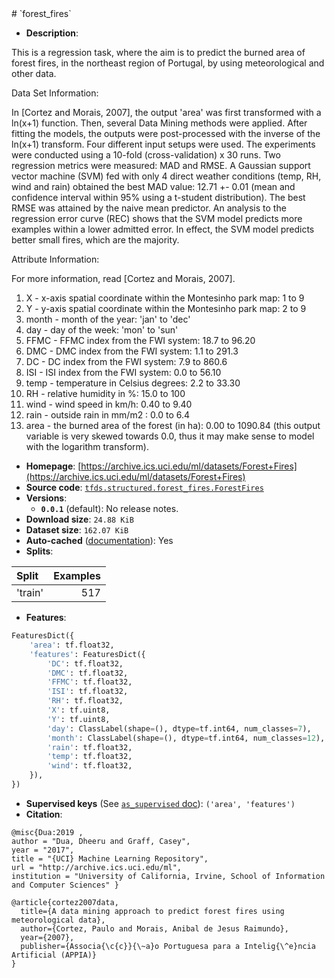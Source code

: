 <div itemscope itemtype="http://schema.org/Dataset">
  <div itemscope itemprop="includedInDataCatalog" itemtype="http://schema.org/DataCatalog">
    <meta itemprop="name" content="TensorFlow Datasets" />
  </div>
  <meta itemprop="name" content="forest_fires" />
  <meta itemprop="description" content="&#10;&#10;This is a regression task, where the aim is to predict the burned area of&#10;forest fires, in the northeast region of Portugal,&#10;by using meteorological and other data.&#10;&#10;&#10;Data Set Information:&#10;&#10;In [Cortez and Morais, 2007], the output &#x27;area&#x27; was first transformed&#10;with a ln(x+1) function.&#10;Then, several Data Mining methods were applied. After fitting the models,&#10;the outputs were&#10;post-processed with the inverse of the ln(x+1) transform. Four different&#10;input setups were&#10;used. The experiments were conducted using a 10-fold (cross-validation)&#10;x 30 runs. Two&#10;regression metrics were measured: MAD and RMSE. A Gaussian support vector&#10;machine (SVM) fed&#10;with only 4 direct weather conditions (temp, RH, wind and rain) obtained&#10;the best MAD value:&#10;12.71 +- 0.01 (mean and confidence interval within 95% using a t-student&#10;distribution). The&#10;best RMSE was attained by the naive mean predictor. An analysis to the&#10;regression error curve&#10;(REC) shows that the SVM model predicts more examples within a lower&#10;admitted error. In effect,&#10;the SVM model predicts better small fires, which are the majority.&#10;&#10;Attribute Information:&#10;&#10;For more information, read [Cortez and Morais, 2007].&#10;&#10;1. X - x-axis spatial coordinate within the Montesinho park map: 1 to 9&#10;2. Y - y-axis spatial coordinate within the Montesinho park map: 2 to 9&#10;3. month - month of the year: &#x27;jan&#x27; to &#x27;dec&#x27;&#10;4. day - day of the week: &#x27;mon&#x27; to &#x27;sun&#x27;&#10;5. FFMC - FFMC index from the FWI system: 18.7 to 96.20&#10;6. DMC - DMC index from the FWI system: 1.1 to 291.3&#10;7. DC - DC index from the FWI system: 7.9 to 860.6&#10;8. ISI - ISI index from the FWI system: 0.0 to 56.10&#10;9. temp - temperature in Celsius degrees: 2.2 to 33.30&#10;10. RH - relative humidity in %: 15.0 to 100&#10;11. wind - wind speed in km/h: 0.40 to 9.40&#10;12. rain - outside rain in mm/m2 : 0.0 to 6.4&#10;13. area - the burned area of the forest (in ha): 0.00 to 1090.84&#10;(this output variable is very skewed towards 0.0, thus it may make&#10;sense to model with the logarithm transform).&#10;&#10;&#10;&#10;To use this dataset:&#10;&#10;```python&#10;import tensorflow_datasets as tfds&#10;&#10;ds = tfds.load(&#x27;forest_fires&#x27;, split=&#x27;train&#x27;)&#10;for ex in ds.take(4):&#10;  print(ex)&#10;```&#10;&#10;See [the guide](https://www.tensorflow.org/datasets/overview) for more&#10;informations on [tensorflow_datasets](https://www.tensorflow.org/datasets).&#10;&#10;" />
  <meta itemprop="url" content="https://www.tensorflow.org/datasets/catalog/forest_fires" />
  <meta itemprop="sameAs" content="https://archive.ics.uci.edu/ml/datasets/Forest+Fires" />
  <meta itemprop="citation" content="&#10;@misc{Dua:2019 ,&#10;author = &quot;Dua, Dheeru and Graff, Casey&quot;,&#10;year = &quot;2017&quot;,&#10;title = &quot;{UCI} Machine Learning Repository&quot;,&#10;url = &quot;http://archive.ics.uci.edu/ml&quot;,&#10;institution = &quot;University of California, Irvine, School of Information and Computer Sciences&quot; }&#10;&#10;@article{cortez2007data,&#10;  title={A data mining approach to predict forest fires using meteorological data},&#10;  author={Cortez, Paulo and Morais, Anibal de Jesus Raimundo},&#10;  year={2007},&#10;  publisher={Associa{\c{c}}{\~a}o Portuguesa para a Intelig{\^e}ncia Artificial (APPIA)}&#10;}&#10;" />
</div>
# `forest_fires`

*   **Description**:

This is a regression task, where the aim is to predict the burned area of forest
fires, in the northeast region of Portugal, by using meteorological and other
data.

Data Set Information:

In [Cortez and Morais, 2007], the output 'area' was first transformed with a
ln(x+1) function. Then, several Data Mining methods were applied. After fitting
the models, the outputs were post-processed with the inverse of the ln(x+1)
transform. Four different input setups were used. The experiments were conducted
using a 10-fold (cross-validation) x 30 runs. Two regression metrics were
measured: MAD and RMSE. A Gaussian support vector machine (SVM) fed with only 4
direct weather conditions (temp, RH, wind and rain) obtained the best MAD value:
12.71 +- 0.01 (mean and confidence interval within 95% using a t-student
distribution). The best RMSE was attained by the naive mean predictor. An
analysis to the regression error curve (REC) shows that the SVM model predicts
more examples within a lower admitted error. In effect, the SVM model predicts
better small fires, which are the majority.

Attribute Information:

For more information, read [Cortez and Morais, 2007].

1.  X - x-axis spatial coordinate within the Montesinho park map: 1 to 9
2.  Y - y-axis spatial coordinate within the Montesinho park map: 2 to 9
3.  month - month of the year: 'jan' to 'dec'
4.  day - day of the week: 'mon' to 'sun'
5.  FFMC - FFMC index from the FWI system: 18.7 to 96.20
6.  DMC - DMC index from the FWI system: 1.1 to 291.3
7.  DC - DC index from the FWI system: 7.9 to 860.6
8.  ISI - ISI index from the FWI system: 0.0 to 56.10
9.  temp - temperature in Celsius degrees: 2.2 to 33.30
10. RH - relative humidity in %: 15.0 to 100
11. wind - wind speed in km/h: 0.40 to 9.40
12. rain - outside rain in mm/m2 : 0.0 to 6.4
13. area - the burned area of the forest (in ha): 0.00 to 1090.84 (this output
    variable is very skewed towards 0.0, thus it may make sense to model with
    the logarithm transform).

*   **Homepage**:
    [https://archive.ics.uci.edu/ml/datasets/Forest+Fires](https://archive.ics.uci.edu/ml/datasets/Forest+Fires)
*   **Source code**:
    [`tfds.structured.forest_fires.ForestFires`](https://github.com/tensorflow/datasets/tree/master/tensorflow_datasets/structured/forest_fires.py)
*   **Versions**:
    *   **`0.0.1`** (default): No release notes.
*   **Download size**: `24.88 KiB`
*   **Dataset size**: `162.07 KiB`
*   **Auto-cached**
    ([documentation](https://www.tensorflow.org/datasets/performances#auto-caching)):
    Yes
*   **Splits**:

Split   | Examples
:------ | -------:
'train' | 517

*   **Features**:

```python
FeaturesDict({
    'area': tf.float32,
    'features': FeaturesDict({
        'DC': tf.float32,
        'DMC': tf.float32,
        'FFMC': tf.float32,
        'ISI': tf.float32,
        'RH': tf.float32,
        'X': tf.uint8,
        'Y': tf.uint8,
        'day': ClassLabel(shape=(), dtype=tf.int64, num_classes=7),
        'month': ClassLabel(shape=(), dtype=tf.int64, num_classes=12),
        'rain': tf.float32,
        'temp': tf.float32,
        'wind': tf.float32,
    }),
})
```
*   **Supervised keys** (See
    [`as_supervised` doc](https://www.tensorflow.org/datasets/api_docs/python/tfds/load)):
    `('area', 'features')`
*   **Citation**:

```
@misc{Dua:2019 ,
author = "Dua, Dheeru and Graff, Casey",
year = "2017",
title = "{UCI} Machine Learning Repository",
url = "http://archive.ics.uci.edu/ml",
institution = "University of California, Irvine, School of Information and Computer Sciences" }

@article{cortez2007data,
  title={A data mining approach to predict forest fires using meteorological data},
  author={Cortez, Paulo and Morais, Anibal de Jesus Raimundo},
  year={2007},
  publisher={Associa{\c{c}}{\~a}o Portuguesa para a Intelig{\^e}ncia Artificial (APPIA)}
}
```
